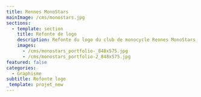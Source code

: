 ```yaml
---
title: Rennes MonoStars
mainImage: /cms/monostars.jpg
sections:
  - template: section
    title: Refonte de logo
    description: Refonte du logo du club de monocycle Rennes MonoStars.
    images:
      - /cms/monostars_portfolio-_848x575.jpg
      - /cms/monostars_portfolio-2_848x575.jpg
featured: false
categories:
  - Graphisme
subtitle: Refonte logo
_template: projet_new
---
```


